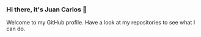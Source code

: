 ### Hi there, it's Juan Carlos 👋

Welcome to my GitHub profile. Have a look at my repositories to see what I can do. 

